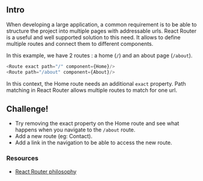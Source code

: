 ## Intro
When developing a large application, a common requirement is to be able to structure the project into multiple pages with addressable urls. 
React Router is a useful and well supported solution to this need. It allows to define multiple routes and connect them to different components.

In this example, we have 2 routes : a home (`/`) and an about page (`/about`).

```js
<Route exact path="/" component={Home}/>
<Route path="/about" component={About}/>
```

In this context, the Home route needs an additional `exact` property. Path matching in React Router allows multiple routes to match for one url. 

## Challenge!
* Try removing the exact property on the Home route and see what happens when you navigate to the `/about` route.
* Add a new route (eg: Contact).
* Add a link in the navigation to be able to access the new route.

### Resources
* [React Router philosophy](https://reacttraining.com/react-router/web/guides/philosophy)